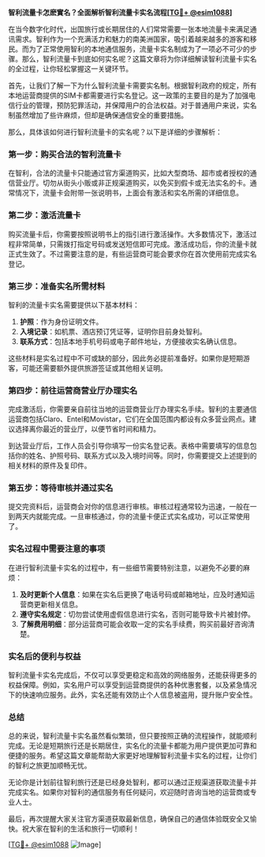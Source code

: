 **智利流量卡怎麽實名？全面解析智利流量卡实名流程[[TG💪+ @esim1088](https://t.me/s/esim1088)]**

在当今数字化时代，出国旅行或长期居住的人们常常需要一张本地流量卡来满足通讯需求。智利作为一个充满活力和魅力的南美洲国家，吸引着越来越多的游客和移民。而为了正常使用智利的本地通信服务，流量卡实名制成为了一项必不可少的步骤。那么，智利流量卡到底如何实名呢？这篇文章将为你详细解读智利流量卡实名的全过程，让你轻松掌握这一关键环节。

首先，让我们了解一下为什么智利流量卡需要实名制。根据智利政府的规定，所有本地运营商提供的SIM卡都需要进行实名登记。这一政策的主要目的是为了加强电信行业的管理，预防犯罪活动，并保障用户的合法权益。对于普通用户来说，实名制虽然增加了些许麻烦，但却是确保通信安全的重要措施。

那么，具体该如何进行智利流量卡的实名呢？以下是详细的步骤解析：

### 第一步：购买合法的智利流量卡

在智利，合法的流量卡只能通过官方渠道购买，比如大型商场、超市或者授权的通信营业厅。切勿从街头小贩或非正规渠道购买，以免买到假卡或无法实名的卡。通常情况下，流量卡会附带一张说明书，上面会有激活和实名所需的详细信息。

### 第二步：激活流量卡

购买流量卡后，你需要按照说明书上的指引进行激活操作。大多数情况下，激活过程非常简单，只需拨打指定号码或发送短信即可完成。激活成功后，你的流量卡就正式生效了。不过需要注意的是，有些运营商可能会要求你在首次使用前完成实名登记。

### 第三步：准备实名所需材料

智利的流量卡实名需要提供以下基本材料：
1. **护照**：作为身份证明文件。
2. **入境记录**：如机票、酒店预订凭证等，证明你目前身处智利。
3. **联系方式**：包括本地手机号码或电子邮件地址，方便接收实名确认信息。

这些材料是实名过程中不可或缺的部分，因此务必提前准备好。如果你是短期游客，可能还需要额外提供旅游签证或其他相关证明。

### 第四步：前往运营商营业厅办理实名

完成激活后，你需要亲自前往当地的运营商营业厅办理实名手续。智利的主要通信运营商包括Claro、Entel和Movistar，它们在全国范围内都设有众多营业网点。建议选择离你最近的营业厅，以便节省时间和精力。

到达营业厅后，工作人员会引导你填写一份实名登记表。表格中需要填写的信息包括你的姓名、护照号码、联系方式以及入境时间等。同时，你需要提交上述提到的相关材料的原件及复印件。

### 第五步：等待审核并通过实名

提交完资料后，运营商会对你的信息进行审核。审核过程通常较为迅速，一般在一到两天内就能完成。一旦审核通过，你的流量卡便正式实名成功，可以正常使用了。

### 实名过程中需要注意的事项

在进行智利流量卡实名的过程中，有一些细节需要特别注意，以避免不必要的麻烦：

1. **及时更新个人信息**：如果在实名后更换了电话号码或邮箱地址，应及时通知运营商更新相关信息。
2. **遵守实名规定**：切勿尝试使用虚假信息进行实名，否则可能导致卡片被封停。
3. **了解费用明细**：部分运营商可能会收取一定的实名手续费，购买前最好咨询清楚。

### 实名后的便利与权益

智利流量卡实名完成后，不仅可以享受更稳定和高效的网络服务，还能获得更多的权益保障。例如，实名用户可以享受到运营商提供的各种优惠套餐，以及紧急情况下的快速响应服务。此外，实名还能有效防止个人信息被盗用，提升账户安全性。

### 总结

总的来说，智利流量卡实名虽然看似繁琐，但只要按照正确的流程操作，就能顺利完成。无论是短期旅行还是长期居住，实名化的流量卡都能为用户提供更加可靠和便捷的服务。希望这篇文章能帮助大家更好地理解智利流量卡实名的过程，让你们的智利之旅更加顺畅无忧。

无论你是计划前往智利旅行还是已经身处智利，都可以通过正规渠道获取流量卡并完成实名。如果你对智利的通信服务有任何疑问，欢迎随时咨询当地的运营商或专业人士。

最后，再次提醒大家关注官方渠道获取最新信息，确保自己的通信体验既安全又愉快。祝大家在智利的生活和旅行一切顺利！

[[TG💪+ @esim1088](https://t.me/s/esim1088) ![Image](https://i.postimg.cc/4NQfJmqS/Snipaste-2025-05-13-00-14-12.png)]